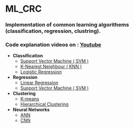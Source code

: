 # ML_CRC
### Implementation of common learning algorithems  (classification, regression, clustring).
### Code explanation videos on : <a href='https://www.youtube.com/playlist?list=PLVjN0akJvzE2DJ8N3nn_voQB5GWLjPgjc'>Youtube</a>
- **Classification**
  - <a href='https://github.com/Alshafei2430/ML_CRC/blob/main/Classification/SVM_C.ipynb'>Support Vector Machine ( SVM ) </a>
  - <a href='https://github.com/Alshafei2430/ML_CRC/blob/main/Classification/KNN.ipynb'>K-Nearest Neighbour ( KNN )</a>
  - <a href='https://github.com/Alshafei2430/ML_CRC/blob/main/Classification/logisticRegression.ipynb'>Logistic Regression </a>
- **Regression**
  - <a href='https://github.com/Alshafei2430/ML_CRC/blob/main/Regression/linear_regression.py'>Linear Regression<a/>
  - <a href='https://github.com/Alshafei2430/ML_CRC/blob/main/Regression/SVR.ipynb'>Support Vector Machine ( SVM )<a/>
- **Clustering** 
  - <a href='https://github.com/Alshafei2430/ML_CRC/blob/main/Cluster/k_means.py'>K-means</a>
  - <a href='https://github.com/Alshafei2430/ML_CRC/blob/main/Cluster/hierarchical.ipynb'>Hierarchical Clustering</a>
- **Neural Networks**
  - <a href='https://github.com/Alshafei2430/ML_CRC/blob/main/NN/ANN.py'>ANN</a>
  - <a href='https://github.com/Alshafei2430/ML_CRC/blob/main/NN/chessPiecesClassifier.ipynb'>CNN</a>
